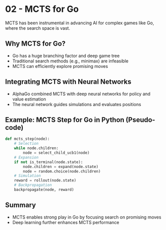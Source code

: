# 02 - MCTS for Go

MCTS has been instrumental in advancing AI for complex games like Go, where the search space is vast.

## Why MCTS for Go?
- Go has a huge branching factor and deep game tree
- Traditional search methods (e.g., minimax) are infeasible
- MCTS can efficiently explore promising moves

## Integrating MCTS with Neural Networks
- AlphaGo combined MCTS with deep neural networks for policy and value estimation
- The neural network guides simulations and evaluates positions

## Example: MCTS Step for Go in Python (Pseudo-code)

```python
def mcts_step(node):
    # Selection
    while node.children:
        node = select_child_ucb1(node)
    # Expansion
    if not is_terminal(node.state):
        node.children = expand(node.state)
        node = random.choice(node.children)
    # Simulation
    reward = rollout(node.state)
    # Backpropagation
    backpropagate(node, reward)
```

## Summary
- MCTS enables strong play in Go by focusing search on promising moves
- Deep learning further enhances MCTS performance 